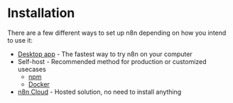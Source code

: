 # Installation

There are a few different ways to set up n8n depending on how you intend to use it:

- [Desktop app](/hosting/installation/desktop-app/) - The fastest way to try n8n on your computer
- Self-host - Recommended method for production or customized usecases
	- [npm](/hosting/installation/npm/)
	- [Docker](/hosting/installation/docker/)
- [n8n Cloud](/hosting/installation/cloud/) - Hosted solution, no need to install anything








